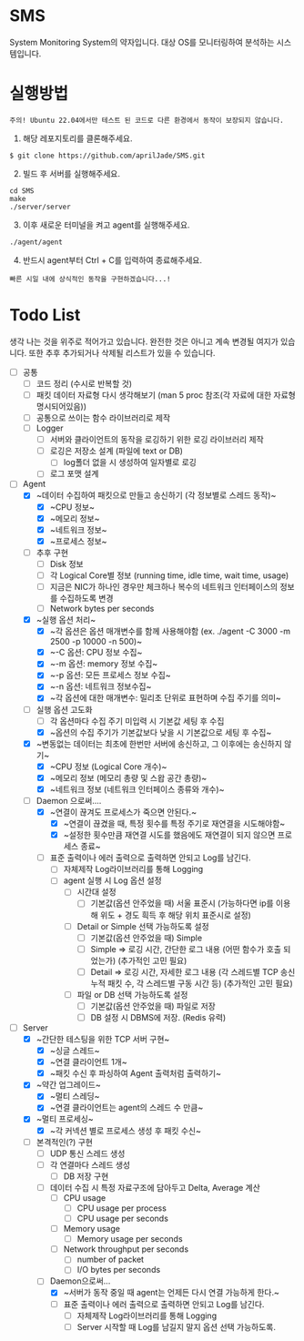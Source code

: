 # SMS
System Monitoring System의 약자입니다. 대상 OS를 모니터링하여 분석하는 시스템입니다.

# 실행방법

`주의! Ubuntu 22.04에서만 테스트 된 코드로 다른 환경에서 동작이 보장되지 않습니다.`

1. 해당 레포지토리를 클론해주세요.
 
`$ git clone https://github.com/aprilJade/SMS.git`

2. 빌드 후 서버를 실행해주세요.
```
cd SMS
make
./server/server
```
3. 이후 새로운 터미널을 켜고 agent를 실행해주세요.
```
./agent/agent
```
4. 반드시 agent부터 Ctrl + C를 입력하여 종료해주세요.

`빠른 시일 내에 상식적인 동작을 구현하겠습니다...!`

# Todo List
생각 나는 것을 위주로 적어가고 있습니다. 완전한 것은 아니고 계속 변경될 여지가 있습니다.
또한 추후 추가되거나 삭제될 리스트가 있을 수 있습니다.
- [ ] 공통
  - [ ] 코드 정리 (수시로 반복할 것)
  - [ ] 패킷 데이터 자료형 다시 생각해보기 (man 5 proc 참조(각 자료에 대한 자료형 명시되어있음))
  - [ ] 공통으로 쓰이는 함수 라이브러리로 제작
  - [ ] Logger
    - [ ] 서버와 클라이언트의 동작을 로깅하기 위한 로깅 라이브러리 제작
    - [ ] 로깅은 저장소 설계 (파일에 text or DB)
      - [ ] log폴더 없을 시 생성하여 일자별로 로깅
    - [ ] 로그 포맷 설계
- [ ] Agent
  - [x] ~데이터 수집하여 패킷으로 만들고 송신하기 (각 정보별로 스레드 동작)~
    - [x] ~CPU 정보~
    - [x] ~메모리 정보~
    - [x] ~네트워크 정보~
    - [x] ~프로세스 정보~
  - [ ] 추후 구현
    - [ ] Disk 정보
    - [ ] 각 Logical Core별 정보 (running time, idle time, wait time, usage)
    - [ ] 지금은 NIC가 하나인 경우만 체크하나 복수의 네트워크 인터페이스의 정보를 수집하도록 변경
    - [ ] Network bytes per seconds
  - [x] ~실행 옵션 처리~
    - [x] ~각 옵션은 옵션 매개변수를 함께 사용해야함 (ex. ./agent -C 3000 -m 2500 -p 10000 -n 500)~
    - [x] ~-C 옵션: CPU 정보 수집~
    - [x] ~-m 옵션: memory 정보 수집~
    - [x] ~-p 옵션: 모든 프로세스 정보 수집~
    - [x] ~-n 옵션: 네트워크 정보수집~
    - [x] ~각 옵션에 대한 매개변수: 밀리초 단위로 표현하며 수집 주기를 의미~
  - [ ] 실행 옵션 고도화
    - [ ] 각 옵션마다 수집 주기 미입력 시 기본값 세팅 후 수집
    - [x] ~옵션의 수집 주기가 기본값보다 낮을 시 기본값으로 세팅 후 수집~
  - [x] ~변동없는 데이터는 최초에 한번만 서버에 송신하고, 그 이후에는 송신하지 않기~
    - [x] ~CPU 정보 (Logical Core 개수)~
    - [x] ~메모리 정보 (메모리 총량 및 스왑 공간 총량)~
    - [x] ~네트워크 정보 (네트워크 인터페이스 종류와 개수)~
  - [ ] Daemon 으로써....
    - [x] ~연결이 끊겨도 프로세스가 죽으면 안된다.~
      - [x] ~연결이 끊겼을 때, 특정 횟수를 특정 주기로 재연결을 시도해야함~
      - [x] ~설정한 횟수만큼 재연결 시도를 했음에도 재연결이 되지 않으면 프로세스 종료~
    - [ ] 표준 출력이나 에러 출력으로 출력하면 안되고 Log를 남긴다.
        - [ ] 자체제작 Log라이브러리를 통해 Logging
        - [ ] agent 실행 시 Log 옵션 설정
          - [ ] 시간대 설정
            - [ ] 기본값(옵션 안주었을 때) 서울 표준시 (가능하다면 ip를 이용해 위도 + 경도 흭득 후 해당 위치 표준시로 설정)
          - [ ] Detail or Simple 선택 가능하도록 설정
            - [ ] 기본값(옵션 안주었을 때) Simple
            - [ ] Simple => 로깅 시간, 간단한 로그 내용 (어떤 함수가 호출 되었는가) (추가적인 고민 필요)
            - [ ] Detail => 로깅 시간, 자세한 로그 내용 (각 스레드별 TCP 송신 누적 패킷 수, 각 스레드별 구동 시간 등) (추가적인 고민 필요)
          - [ ] 파일 or DB 선택 가능하도록 설정
            - [ ] 기본값(옵션 안주었을 때) 파일로 저장
            - [ ] DB 설정 시 DBMS에 저장. (Redis 유력)
- [ ] Server
  - [x] ~간단한 테스팅을 위한 TCP 서버 구현~
    - [x] ~싱글 스레드~
    - [x] ~연결 클라이언트 1개~
    - [x] ~패킷 수신 후 파싱하여 Agent 출력처럼 출력하기~
  - [x] ~약간 업그레이드~
    - [x] ~멀티 스레딩~
    - [x] ~연결 클라이언트는 agent의 스레드 수 만큼~
  - [x] ~멀티 프로세싱~
    - [x] ~각 커넥션 별로 프로세스 생성 후 패킷 수신~
  - [ ] 본격적인(?) 구현
    - [ ] UDP 통신 스레드 생성
    - [ ] 각 연결마다 스레드 생성
      - [ ] DB 저장 구현   
    - [ ] 데이터 수집 시 특정 자료구조에 담아두고 Delta, Average 계산
      - [ ] CPU usage
        - [ ] CPU usage per process
        - [ ] CPU usage per seconds
      - [ ] Memory usage
        - [ ] Memory usage per seconds
      - [ ] Network throughput per seconds
        - [ ] number of packet
        - [ ] I/O bytes per seconds
    - [ ] Daemon으로써...
      - [x] ~서버가 동작 중일 때 agent는 언제든 다시 연결 가능하게 한다.~
      - [ ] 표준 출력이나 에러 출력으로 출력하면 안되고 Log를 남긴다.
        - [ ] 자체제작 Log라이브러리를 통해 Logging
        - [ ] Server 시작할 때 Log를 남길지 말지 옵션 선택 가능하도록.